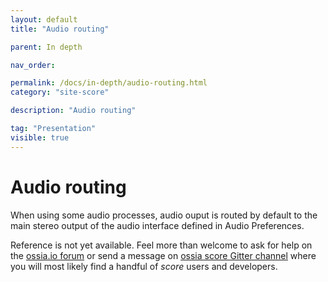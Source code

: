 ```yaml
---
layout: default
title: "Audio routing"

parent: In depth

nav_order: 

permalink: /docs/in-depth/audio-routing.html
category: "site-score"

description: "Audio routing"

tag: "Presentation"
visible: true
---
```


# Audio routing
When using some audio processes, audio ouput is routed by default to the main stereo output of the audio interface defined in Audio Preferences.

Reference is not yet available. Feel more than welcome to ask for help on the [ossia.io forum](https://forum.ossia.io) or send a message on [ossia score Gitter channel](https://gitter.im/ossia/score) where you will most likely find a handful of *score* users and developers.